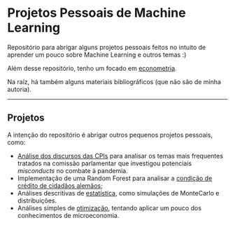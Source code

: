 # Projetos Pessoais de Machine Learning

Repositório para abrigar alguns projetos pessoais feitos no intuito de aprender um pouco sobre Machine Learning e outros temas :)

Além desse repositório, tenho um focado em [econometria](https://github.com/vnery5/Econometria).

Na raíz, há também alguns materiais bibliográficos (que não são de minha autoria).

----

## Projetos

A intenção do repositório é abrigar outros pequenos projetos pessoais, como:

- [Análise dos discursos das CPIs](https://github.com/vnery5/Projetos/tree/main/Linguagem%20Natural) para analisar os temas mais frequentes tratados na comissão parlamentar que investigou potenciais *misconducts* no combate à pandemia.
- Implementação de uma Random Forest para analisar a [condição de crédito de cidadãos alemãos](https://github.com/vnery5/Projetos_Pessoais/tree/main/RandomForest_Credito);
- Análises descritivas de [estatística](https://github.com/vnery5/Projetos/tree/main/Estat%C3%ADstica), como simulações de MonteCarlo e distribuições.
- Análises simples de [otimização](https://github.com/vnery5/Projetos/tree/main/Otimiza%C3%A7%C3%A3o), tentando aplicar um pouco dos conhecimentos de microeconomia.
